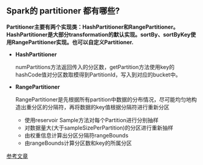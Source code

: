 ## Spark的 partitioner 都有哪些?

**Partitioner主要有两个实现类：HashPartitioner和RangePartitioner。HashPartitioner是大部分transformation的默认实现。sortBy、sortByKey使用RangePartitioner实现。也可以自定义Partitioner.**

- **HashPartitioner**

  numPartitions方法返回传入的分区数，getPartition方法使用key的hashCode值对分区数取模得到PartitionId，写入到对应的bucket中。

- **RangePartitioner**

  RangePartitioner是先根据所有partition中数据的分布情况，尽可能均匀地构造出重分区的分隔符，再将数据的key值根据分隔符进行重新分区

  - 使用reservoir Sample方法对每个Partition进行分别抽样
  - 对数据量大(大于sampleSizePerPartition)的分区进行重新抽样
  - 由权重信息计算出分区分隔符rangeBounds
  - 由rangeBounds计算分区数和key的所属分区



[参考文章](<https://blog.csdn.net/qq_34842671/article/details/83685179>)

